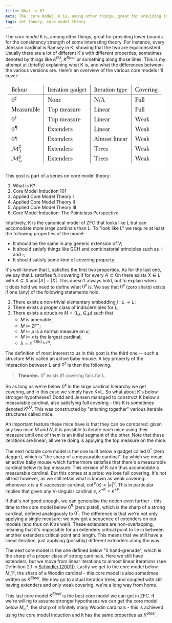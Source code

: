 ```yaml
---
title: What is K?
meta: The _core model_ K is, among other things, great for providing lower bounds for the consistency strength of some interesting theory. For instance, every Jónsson cardinal is Ramsey in K, showing that the two are equiconsistent. Usually there are a lot of different K's with different properties - his is my attempt at (briefly) explaining what K is, and what the differences between the various versions are.
tags: set theory, core model theory
---
```


The *core model* K is, among other things, great for providing lower bounds for the
consistency strength of some interesting theory. For instance, every Jónsson cardinal
is Ramsey in K, showing that the two are equiconsistent. Usually there are a lot
of different K's with different properties, sometimes denoted by things like $K^{DJ}$,
$K^{Steel}$ or something along those lines. This is my attempt at (briefly) explaining
what K is, and what the differences between the various versions are. Here's an
overview of the various core models I'll cover:

<img
  src="/src/assets/img/what-is-k.webp"
  alt="A table of the different core models"
  class="invert-on-darkmode centered-image"
  style="width: min(500px, 100%);"
/>

This post is part of a series on core model theory:

1. What is K?
2. <router-link to="2018-05-10-core-model-induction-101">Core Model Induction
   101</router-link>
3. <router-link to="2018-10-22-applied-core-model-theory-i">Applied Core Model
   Theory I</router-link>
4. <router-link to="2018-11-13-applied-core-model-theory-ii">Applied Core Model
   Theory II</router-link>
5. <router-link to="2018-11-26-applied-core-model-theory-iii">Applied Core Model
   Theory III</router-link>
6. <router-link to="2019-03-31-core-model-induction-the-pointclass-perspective">Core
   Model Induction: The Pointclass Perspective</router-link>

Intuitively, K is the canonical model of ZFC that looks like L but can accomodate more
large cardinals than L. To "look like L" we require at least the following properties
of the model:

- It should be the same in any generic extension of V;
- It should satisfy things like GCH and combinatorial principles such as $\diamondsuit$
  and $\square$;
- It should satisfy some kind of covering property.

It's well-known that L satisfies the first two properties. As for the last one, we say
that L satisfies full covering if for every $A\subset\text{On}$ there exists $X\in L$
with $A\subseteq X$ and $|A|=|X|$. This doesn't always hold, but to explain when
it does hold we need to define what $0^\sharp$ is. We say that $0^\sharp$ (zero sharp)
exists if one (any) of the following statements hold.

1. There exists a non-trivial elementary embedding $j:L\to L$;
2. There exists a proper class of indiscernibles for L;
3. There exists a structure $M=(L_\lambda,\in,\mu)$ such that
   - $M$ is amenable;
   - $M\models\textsf{ZF}^-$;
   - $M\models\mu$ is a normal measure on $\kappa$;
   - $M\models\kappa$ is the largest cardinal;
   - $\lambda=\kappa^{+\text{Ult}(L_\lambda,\mu)}$.

The definition of most interest to us in this post is the third one -- such a structure
$M$ is called an active baby mouse. A key property of the interaction between L and
$0^\sharp$ is then the following.

> **Theorem.** $0^\sharp$ exists iff covering fails for L.

So as long as we're below $0^\sharp$ in the large cardinal hierarchy we get covering,
and in this case we simply have K=L. So what about K's below stronger hypotheses? Dodd
and Jensen managed to construct K below a measurable cardinal, also satisfying full
covering - this K is sometimes denoted $K^{DJ}$. This was constructed by "stitching
together" various iterable structures called mice.

An important feature these mice have is that they can be compared: given any two mice
$M$ and $N$, it is possible to iterate each mice using their measure until one of them
is an initial segment of the other. Note that these iterations are linear; all we're
doing is applying the top measure on the mice.

The next notable core model is the one built below a gadget called $0^\dagger$ (zero
dagger), which is "the sharp of a measurable cardinal", by which we mean an active baby
mouse which furthermore satisfies that there's a measurable cardinal below its top
measure. This version of K can thus accomodate a measurable cardinal. But this comes at
a price: we lose full covering. It's not all lost however, as we still retain what is
known as weak covering: whenever $\kappa$ is a K-successor cardinal,
$\text{cof}^V(\kappa)=|\kappa|^V$. This in particular implies that given any V-singular
cardinal $\kappa$, $\kappa^{+K}=\kappa^{+V}$.

If that's not good enough, we can generalise the notion even further - this time to the
core model below $0^¶$ (zero pistol), which is the sharp of a strong
cardinal, defined analogously to $0^\dagger$. The difference is that we're not only
applying a single measure: we now got a sequence of extenders on our models (and thus
on K as well). These extenders are non-overlapping, meaning that it's impossible for an
extenders critical point to lie in between another extenders critical point and length.
This means that we still have a linear iteration, just applying (possibly) different
extenders along the way.

The next core model is the one defined below "0 hand-grenade", which is the sharp of a
proper class of strong cardinals. Here we still have extenders, but we move from linear
iterations to almost linear iterations (see Definition 2.1 in
[Schindler (2001)](https://doi.org/10.48550/arXiv.math/0002089)). Lastly we get to the
core model below $M\_1^\sharp$, the sharp of a Woodin cardinal - this core model is
also sometimes written as $K^{Steel}$. We now go to actual iteration trees, and coupled
with still having extenders and only weak covering, we're a long way from home.

This last core model $K^{Steel}$ is the best core model we can get in ZFC. If we're
willing to assume stronger hypotheses we can get the core model below
$M_\omega^\sharp$, the sharp of infinitely many Woodin cardinals - this is achieved
using the core model induction and it has the same properties as $K^{Steel}$.
